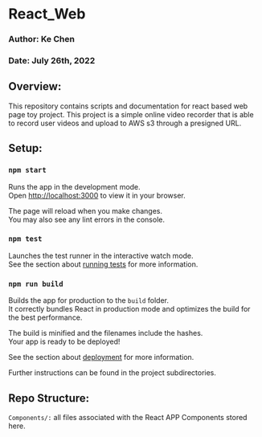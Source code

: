 # React_Web

### Author: Ke Chen

### Date: July 26th, 2022

## Overview:

This repository contains scripts and documentation for react based web page toy project.
This project is a simple online video recorder that is able to record user videos and upload to AWS s3 through a presigned URL.

## Setup:

### `npm start`

Runs the app in the development mode.\
Open [http://localhost:3000](http://localhost:3000) to view it in your browser.

The page will reload when you make changes.\
You may also see any lint errors in the console.

### `npm test`

Launches the test runner in the interactive watch mode.\
See the section about [running tests](https://facebook.github.io/create-react-app/docs/running-tests) for more information.

### `npm run build`

Builds the app for production to the `build` folder.\
It correctly bundles React in production mode and optimizes the build for the best performance.

The build is minified and the filenames include the hashes.\
Your app is ready to be deployed!

See the section about [deployment](https://facebook.github.io/create-react-app/docs/deployment) for more information.

Further instructions can be found in the project subdirectories.

## Repo Structure:

`Components/:` all files associated with the React APP Components stored here.
